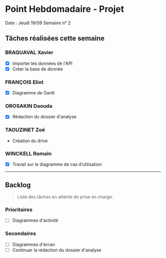# Point Hebdomadaire - Projet

Date : Jeudi 19/09
Semaine n° 2

## Tâches réalisées cette semaine

### BRAQUAVAL Xavier

- [x] Importer les données de l'API
- [x] Créer la base de donnée

### FRANÇOIS Eliot

- [x] Diagramme de Gantt

### OROSAKIN Daouda

- [x] Rédaction du dossier d'analyse

### TAOUZINET Zoé

- Création du drive

### WINCKELL Romain

- [x] Travail sur le diagramme de cas d’utilisation


---

## Backlog

> Liste des tâches en attente de prise en charge.

### Prioritaires

- [ ] Diagrammes d'activité

### Secondaires

- [ ] Diagrammes d'écran
- [ ] Continuer la rédaction du dossier d'analyse
